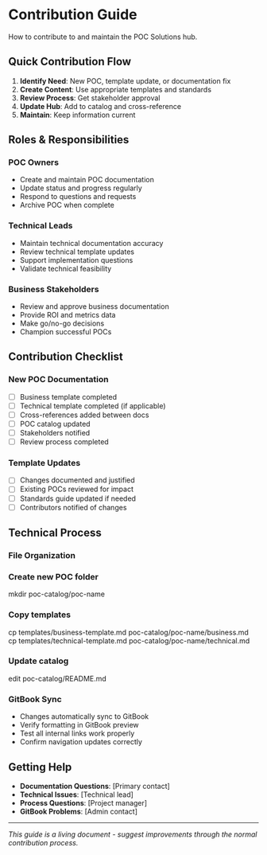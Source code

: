 # Contribution Guide

How to contribute to and maintain the POC Solutions hub.

## Quick Contribution Flow

1. **Identify Need**: New POC, template update, or documentation fix
2. **Create Content**: Use appropriate templates and standards
3. **Review Process**: Get stakeholder approval
4. **Update Hub**: Add to catalog and cross-reference
5. **Maintain**: Keep information current

## Roles & Responsibilities

### **POC Owners**
- Create and maintain POC documentation
- Update status and progress regularly
- Respond to questions and requests
- Archive POC when complete

### **Technical Leads**
- Maintain technical documentation accuracy
- Review technical template updates
- Support implementation questions
- Validate technical feasibility

### **Business Stakeholders**
- Review and approve business documentation
- Provide ROI and metrics data
- Make go/no-go decisions
- Champion successful POCs

## Contribution Checklist

### **New POC Documentation**
- [ ] Business template completed
- [ ] Technical template completed (if applicable)
- [ ] Cross-references added between docs
- [ ] POC catalog updated
- [ ] Stakeholders notified
- [ ] Review process completed

### **Template Updates**
- [ ] Changes documented and justified
- [ ] Existing POCs reviewed for impact
- [ ] Standards guide updated if needed
- [ ] Contributors notified of changes

## Technical Process

### **File Organization**

### Create new POC folder
mkdir poc-catalog/poc-name
### Copy templates
cp templates/business-template.md poc-catalog/poc-name/business.md cp templates/technical-template.md poc-catalog/poc-name/technical.md
### Update catalog
edit poc-catalog/README.md


### **GitBook Sync**
- Changes automatically sync to GitBook
- Verify formatting in GitBook preview
- Test all internal links work properly
- Confirm navigation updates correctly

## Getting Help

- **Documentation Questions**: [Primary contact]
- **Technical Issues**: [Technical lead]
- **Process Questions**: [Project manager]
- **GitBook Problems**: [Admin contact]

---
*This guide is a living document - suggest improvements through the normal contribution process.*
